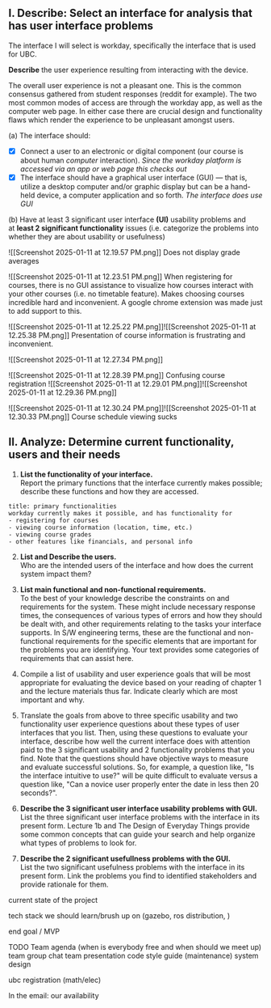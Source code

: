 ## I. Describe: Select an interface for analysis that has user interface problems 

The interface I will select is workday, specifically the interface that is used for UBC.

**Describe** the user experience resulting from interacting with the device.

The overall user experience is not a pleasant one. This is the common consensus gathered from student responses (reddit for example). The two most common modes of access are through the workday app, as well as the computer web page. In either case there are crucial design and functionality flaws which render the experience to be unpleasant amongst users.

(a) The interface should:

- [x] Connect a user to an electronic or digital component (our course is about human _computer_ interaction). *Since the workday platform is accessed via an app or web page this checks out*
- [x] The interface should have a graphical user interface (GUI) — that is, utilize a desktop computer and/or graphic display but can be a hand-held device, a computer application and so forth. *The interface does use GUI*

(b) Have at least 3 significant user interface **(UI)** usability problems and at **least 2 significant functionality** issues (i.e. categorize the problems into whether they are about usability or usefulness)

![[Screenshot 2025-01-11 at 12.19.57 PM.png]]
Does not display grade averages

![[Screenshot 2025-01-11 at 12.23.51 PM.png]]
When registering for courses, there is no GUI assistance to visualize how courses interact with your other courses (i.e. no timetable feature). Makes choosing courses incredible hard and inconvenient. A google chrome extension was made just to add support to this.

![[Screenshot 2025-01-11 at 12.25.22 PM.png]]![[Screenshot 2025-01-11 at 12.25.38 PM.png]]
Presentation of course information is frustrating and inconvenient. 

![[Screenshot 2025-01-11 at 12.27.34 PM.png]]

![[Screenshot 2025-01-11 at 12.28.39 PM.png]]
Confusing course registration
![[Screenshot 2025-01-11 at 12.29.01 PM.png]]![[Screenshot 2025-01-11 at 12.29.36 PM.png]]

![[Screenshot 2025-01-11 at 12.30.24 PM.png]]![[Screenshot 2025-01-11 at 12.30.33 PM.png]]
Course schedule viewing sucks

## II. Analyze: Determine current functionality, users and their needs

1. **List the functionality of your interface.**  
    Report the primary functions that the interface currently makes possible; describe these functions and how they are accessed.
```ad-abstract
title: primary functionalities
workday currently makes it possible, and has functionality for
- registering for courses
- viewing course information (location, time, etc.)
- viewing course grades
- other features like financials, and personal info
```
    
2. **List and Describe the users.**  
    Who are the intended users of the interface and how does the current system impact them?
    
3. **List main functional and non-functional requirements.**  
    To the best of your knowledge describe the constraints on and requirements for the system. These might include necessary response times, the consequences of various types of errors and how they should be dealt with, and other requirements relating to the tasks your interface supports. In S/W engineering terms, these are the functional and non-functional requirements for the specific elements that are important for the problems you are identifying. Your text provides some categories of requirements that can assist here.  
    
4. Compile a list of usability and user experience goals that will be most appropriate for evaluating the device based on your reading of chapter 1 and the lecture materials thus far. Indicate clearly which are most important and why.  
    
5. Translate the goals from above to three specific usability and two functionality user experience questions about these types of user interfaces that you list. Then, using these questions to evaluate your interface, describe how well the current interface does with attention paid to the 3 significant usability and 2 functionality problems that you find. Note that the questions should have objective ways to measure and evaluate successful solutions. So, for example, a question like, "Is the interface intuitive to use?" will be quite difficult to evaluate versus a question like, "Can a novice user properly enter the date in less then 20 seconds?".  
    
6. **Describe the 3 significant user interface usability problems with GUI.**  
    List the three significant user interface problems with the interface in its present form. Lecture 1b and The Design of Everyday Things provide some common concepts that can guide your search and help organize what types of problems to look for.
7. **Describe the 2 significant usefullness problems with the GUI.**  
    List the two significant usefulness problems with the interface in its present form. Link the problems you find to identified stakeholders and provide rationale for them.

current state of the project

tech stack we should learn/brush up on (gazebo, ros distribution, )

end goal / MVP

TODO
Team agenda (when is everybody free and when should we meet up)
team group chat
team presentation
code style guide (maintenance)
system design

ubc registration (math/elec)

In the email:
our availability


